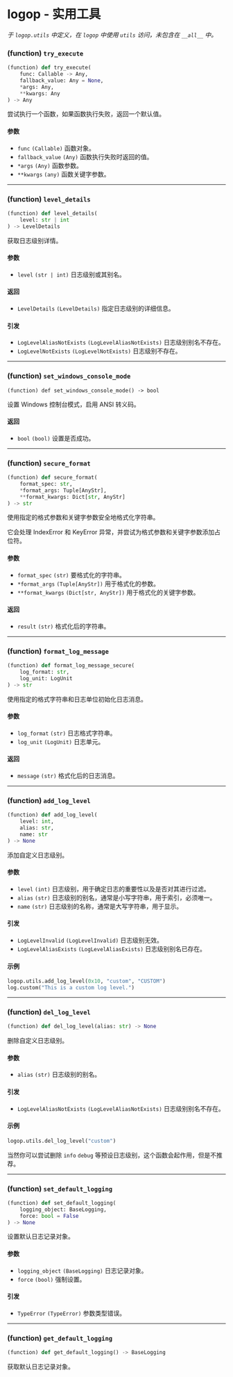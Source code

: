 # logop - 实用工具

_于 `logop.utils` 中定义，在 `logop` 中使用 `utils` 访问，未包含在 `__all__` 中。_

### (function) `try_execute`
```Python
(function) def try_execute(
    func: Callable -> Any,
    fallback_value: Any = None,
    *args: Any,
    **kwargs: Any
) -> Any
```

尝试执行一个函数，如果函数执行失败，返回一个默认值。

#### 参数
- `func` `(Callable)` 函数对象。
- `fallback_value` `(Any)` 函数执行失败时返回的值。
- `*args` `(Any)` 函数参数。
- `**kwargs` `(any)` 函数关键字参数。

---

### (function) `level_details`
```Python
(function) def level_details(
    level: str | int
) -> LevelDetails
```

获取日志级别详情。

#### 参数
- `level` `(str | int)` 日志级别或其别名。

#### 返回
- `LevelDetails` `(LevelDetails)` 指定日志级别的详细信息。

#### 引发
- `LogLevelAliasNotExists` `(LogLevelAliasNotExists)` 日志级别别名不存在。
- `LogLevelNotExists` `(LogLevelNotExists)` 日志级别不存在。

---

### (function) `set_windows_console_mode`
```
(function) def set_windows_console_mode() -> bool
```

设置 Windows 控制台模式，启用 ANSI 转义码。

#### 返回
- `bool` `(bool)` 设置是否成功。

---

### (function) `secure_format`
```Python
(function) def secure_format(
    format_spec: str,
    *format_args: Tuple[AnyStr],
    **format_kwargs: Dict[str, AnyStr]
) -> str
```

使用指定的格式参数和关键字参数安全地格式化字符串。

它会处理 IndexError 和 KeyError 异常，并尝试为格式参数和关键字参数添加占位符。

#### 参数
- `format_spec` `(str)` 要格式化的字符串。
- `*format_args` `(Tuple[AnyStr])` 用于格式化的参数。
- `**format_kwargs` `(Dict[str, AnyStr])` 用于格式化的关键字参数。

#### 返回
- `result` `(str)` 格式化后的字符串。

---

### (function) `format_log_message`
```Python
(function) def format_log_message_secure(
    log_format: str,
    log_unit: LogUnit
) -> str
```

使用指定的格式字符串和日志单位初始化日志消息。

#### 参数
- `log_format` `(str)` 日志格式字符串。
- `log_unit` `(LogUnit)` 日志单元。

#### 返回
- `message` `(str)` 格式化后的日志消息。

---

### (function) `add_log_level`
```Python
(function) def add_log_level(
    level: int,
    alias: str,
    name: str
) -> None
```

添加自定义日志级别。

#### 参数
- `level` `(int)` 日志级别，用于确定日志的重要性以及是否对其进行过滤。
- `alias` `(str)` 日志级别的别名，通常是小写字符串，用于索引，必须唯一。
- `name` `(str)` 日志级别的名称，通常是大写字符串，用于显示。

#### 引发
- `LogLevelInvalid` `(LogLevelInvalid)` 日志级别无效。
- `LogLevelAliasExists` `(LogLevelAliasExists)` 日志级别别名已存在。

#### 示例
```Python
logop.utils.add_log_level(0x10, "custom", "CUSTOM")
log.custom("This is a custom log level.")
```

---

### (function) `del_log_level`
```Python
(function) def del_log_level(alias: str) -> None
```

删除自定义日志级别。

#### 参数
- `alias` `(str)` 日志级别的别名。

#### 引发
- `LogLevelAliasNotExists` `(LogLevelAliasNotExists)` 日志级别别名不存在。

#### 示例
```Python
logop.utils.del_log_level("custom")
```

当然你可以尝试删除 `info` `debug` 等预设日志级别，这个函数会起作用，但是不推荐。

---

### (function) `set_default_logging`
```Python
(function) def set_default_logging(
    logging_object: BaseLogging,
    force: bool = False
) -> None
```

设置默认日志记录对象。

#### 参数
- `logging_object` `(BaseLogging)` 日志记录对象。
- `force` `(bool)` 强制设置。

#### 引发
- `TypeError` `(TypeError)` 参数类型错误。

---

### (function) `get_default_logging`
```Python
(function) def get_default_logging() -> BaseLogging
```

获取默认日志记录对象。

